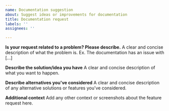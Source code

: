 ```yaml
---
name: Documentation suggestion
about: Suggest ideas or improvements for documentation
title: Documentation request
labels: ''
assignees: ''

---
```


**Is your request related to a problem? Please describe.**
A clear and concise description of what the problem is. Ex. The documentation has an issue with [...]

**Describe the solution/idea you have**
A clear and concise description of what you want to happen.

**Describe alternatives you've considered**
A clear and concise description of any alternative solutions or features you've considered.

**Additional context**
Add any other context or screenshots about the feature request here.
